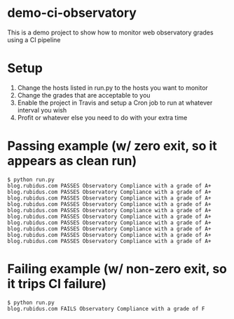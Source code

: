 # demo-ci-observatory
This is a demo project to show how to monitor web observatory grades using a CI pipeline

# Setup

1. Change the hosts listed in run.py to the hosts you want to monitor
2. Change the grades that are acceptable to you
3. Enable the project in Travis and setup a Cron job to run at whatever interval you wish
4. Profit or whatever else you need to do with your extra time

# Passing example (w/ zero exit, so it appears as clean run)

```
$ python run.py 
blog.rubidus.com PASSES Observatory Compliance with a grade of A+
blog.rubidus.com PASSES Observatory Compliance with a grade of A+
blog.rubidus.com PASSES Observatory Compliance with a grade of A+
blog.rubidus.com PASSES Observatory Compliance with a grade of A+
blog.rubidus.com PASSES Observatory Compliance with a grade of A+
blog.rubidus.com PASSES Observatory Compliance with a grade of A+
blog.rubidus.com PASSES Observatory Compliance with a grade of A+
blog.rubidus.com PASSES Observatory Compliance with a grade of A+
blog.rubidus.com PASSES Observatory Compliance with a grade of A+
blog.rubidus.com PASSES Observatory Compliance with a grade of A+
```

# Failing example (w/ non-zero exit, so it trips CI failure)

```
$ python run.py 
blog.rubidus.com FAILS Observatory Compliance with a grade of F
```
